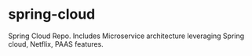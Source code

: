 # spring-cloud
Spring Cloud Repo. Includes Microservice architecture leveraging Spring cloud, Netflix, PAAS features.
